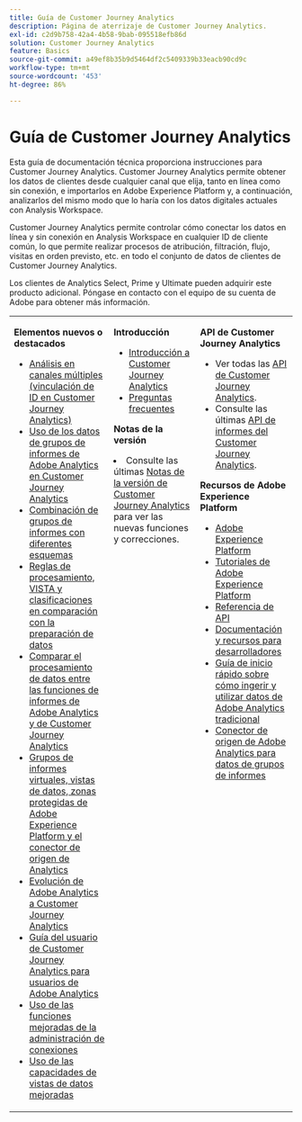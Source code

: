 ```yaml
---
title: Guía de Customer Journey Analytics
description: Página de aterrizaje de Customer Journey Analytics.
exl-id: c2d9b758-42a4-4b58-9bab-095518efb86d
solution: Customer Journey Analytics
feature: Basics
source-git-commit: a49ef8b35b9d5464df2c5409339b33eacb90cd9c
workflow-type: tm+mt
source-wordcount: '453'
ht-degree: 86%

---
```


# Guía de Customer Journey Analytics

Esta guía de documentación técnica proporciona instrucciones para Customer Journey Analytics. Customer Journey Analytics permite obtener los datos de clientes desde cualquier canal que elija, tanto en línea como sin conexión, e importarlos en Adobe Experience Platform y, a continuación, analizarlos del mismo modo que lo haría con los datos digitales actuales con Analysis Workspace.

Customer Journey Analytics permite controlar cómo conectar los datos en línea y sin conexión en Analysis Workspace en cualquier ID de cliente común, lo que permite realizar procesos de atribución, filtración, flujo, visitas en orden previsto, etc. en todo el conjunto de datos de clientes de Customer Journey Analytics.

Los clientes de Analytics Select, Prime y Ultimate pueden adquirir este producto adicional. Póngase en contacto con el equipo de su cuenta de Adobe para obtener más información.

<table frame="none"> 
 <tbody> 
  <tr> 
   <td colname="col1" colsep="0" rowsep="0" valign="top"> <p class="head"> <b>Elementos nuevos o destacados</b> </p> <p> 
     <ul>
      <li><a href="https://experienceleague.adobe.com/docs/analytics-platform/using/stitching/overview.html"> Análisis en canales múltiples (vinculación de ID en Customer Journey Analytics) </a> </li>
      <li><a href="https://experienceleague.adobe.com/docs/analytics-platform/using/compare-aa-cja/cja-aa-comparison/aa-data-in-cja.html?lang=es">Uso de los datos de grupos de informes de Adobe Analytics en Customer Journey Analytics </a> </li>
      <li><a href="https://experienceleague.adobe.com/docs/analytics-platform/using/cja-usecases/combine-report-suites.html?lang=es"> Combinación de grupos de informes con diferentes esquemas </a> </li>
      <li><a href="https://experienceleague.adobe.com/docs/analytics-platform/using/compare-aa-cja/cja-aa-comparison/pr-vista-dataprep.html?lang=es"> Reglas de procesamiento, VISTA y clasificaciones en comparación con la preparación de datos </a> </li>
      <li><a href="https://experienceleague.adobe.com/docs/analytics-platform/using/compare-aa-cja/cja-aa-comparison/data-processing-comparisons.html?lang=es"> Comparar el procesamiento de datos entre las funciones de informes de Adobe Analytics y de Customer Journey Analytics </a> </li>
      <li><a href="https://experienceleague.adobe.com/docs/analytics-platform/using/compare-aa-cja/cja-aa-comparison/vrs-dataview-sandbox-adc.html?lang=es"> Grupos de informes virtuales, vistas de datos, zonas protegidas de Adobe Experience Platform y el conector de origen de Analytics </a> </li>
      <li><a href="https://experienceleague.adobe.com/docs/analytics-platform/using/compare-aa-cja/aa-to-cja.html?lang=es"> Evolución de Adobe Analytics a Customer Journey Analytics </a> </li>
      <li><a href="https://experienceleague.adobe.com/docs/analytics-platform/using/compare-aa-cja/aa-to-cja-user.html?lang=es"> Guía del usuario de Customer Journey Analytics para usuarios de Adobe Analytics </a> </li>
     <li><a href="https://experienceleague.adobe.com/docs/analytics-platform/using/cja-connections/manage-connections.html?lang=es#connection-detail"> Uso de las funciones mejoradas de la administración de conexiones </a> </li>
      <li><a href="https://experienceleague.adobe.com/docs/analytics-platform/using/cja-dataviews/data-views.html?lang=es#cja-dataviews"> Uso de las capacidades de vistas de datos mejoradas </a> </li>
   <td colname="col2" valign="top"><p class="head"> <b>Introducción</b> </p> 
      <ul> 
      <li><a href="https://experienceleague.adobe.com/docs/analytics-platform/using/cja-overview/cja-getting-started.html?lang=es"> Introducción a Customer Journey Analytics </a> </li> 
      <li><a href="https://experienceleague.adobe.com/docs/analytics-platform/using/cja-overview/cja-faq.html?lang=es"> Preguntas frecuentes</a> </li> 
   </ul> <p class="head"><b>Notas de la versión</b> </p> 
     <li>Consulte las últimas <a href="https://experienceleague.adobe.com/docs/analytics-platform/using/releases/latest.html?lang=es" format="https" scope="external">Notas de la versión de Customer Journey Analytics</a> para ver las nuevas funciones y correcciones. </li>
    <td colname="col3" valign="top"> <p class="head"><b>API de Customer Journey Analytics</b> </p> 
    <ul> 
     <li>Ver todas las <a href="https://developer.adobe.com/cja-apis/docs/" format="https" scope="external"> API de Customer Journey Analytics</a>. </li>
      <li>Consulte las últimas <a href="https://developer.adobe.com/cja-apis/docs/api/#tag/Reporting-API" format="https" scope="external"> API de informes del Customer Journey Analytics</a>. </li>
    </ul> <p class="head"> <b>Recursos de Adobe Experience Platform</b> </p> 
    <ul> 
     <li><a href="https://www.adobe.com/es/experience-platform.html" format="http" scope="external"> Adobe Experience Platform</a> </li> 
     <li> <a href="https://experienceleague.adobe.com/docs/platform-learn/tutorials/overview.html?lang=es" format="https" scope="external"> Tutoriales de Adobe Experience Platform</a> </li> 
     <li><a href="https://www.adobe.io/apis/experienceplatform/home/api-reference.html" format="https" scope="external"> Referencia de API</a> </li> 
     <li><a href="https://www.adobe.com/es/experience-platform/documentation-and-developer-resources.html" format="https" scope="external"> Documentación y recursos para desarrolladores</a> </li>
     <li><a href="https://experienceleague.adobe.com/docs/analytics-platform/using/cja-data-ingestion/ingest-use-guides/analytics.html?lang=es" format="https" scope="external"> Guía de inicio rápido sobre cómo ingerir y utilizar datos de Adobe Analytics tradicional
     <li><a href="https://experienceleague.adobe.com/docs/experience-platform/sources/connectors/adobe-applications/analytics.html?lang=es" format="https" scope="external"> Conector de origen de Adobe Analytics para datos de grupos de informes</a> </li>
    </ul> </td> 
  </tr> 
 </tbody> 
</table>
